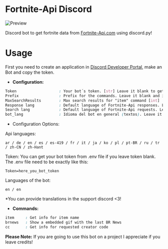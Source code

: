 
# Fortnite-Api Discord
![Preview](https://i.ibb.co/Th3CzzN/fortnite-api-discord-final.gif)

Discord bot to get fortnite data from [Fortnite-Api.com](https://fortnite-api.com/) using discord.py!

# Usage
First you need to create an application in [Discord Developer Portal]([https://discord.com/developers/applications](https://discord.com/developers/applications)), make an Bot and copy the token.

* **Configuration:**
```css
Token                   : Your bot´s token. [str] Leave it blank to get it from .env (see below for more)
Prefix                  : Prefix for the commands. Leave it blank and it set automically to "f!" [str]
MaxSearchResults        : Max search results for "item" command [int]
Response lang           : Default language of Fortnite-Api responses. Leave it blank and it set automically to "en" [str]
Search lang             : Default language of Fortnite-Api requests. Leave it blank and it set automically to "en" [str]
bot_lang                : Idioma del bot en general (textos). Leave it blank and it set automically to "en" [str]
```

* Configuration Options:

Api languages:
```
ar / de / en / es / es-419 / fr / it / ja / ko / pl / pt-BR / ru / tr / zh-CN / zh-Hant
```

Token:
You can get your bot token from .env file if you leave token blank.
The .env file need to be exactly like this:
```
Token=here_you_bot_token
```

Languages of the bot:
```
en / en
```
*You can provide translations in the support discord <3!

* **Commands:**
```css
item     : Get info for item name
brnews   : Show a embedded gif with the last BR News
cc       : Get info for requested creator code
```


**Please Note:**
If you are going to use this bot on a project I appreciate if you leave credits!